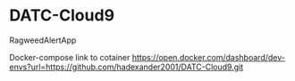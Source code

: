 # DATC-Cloud9

RagweedAlertApp 

Docker-compose link to cotainer
https://open.docker.com/dashboard/dev-envs?url=https://github.com/hadexander2001/DATC-Cloud9.git
